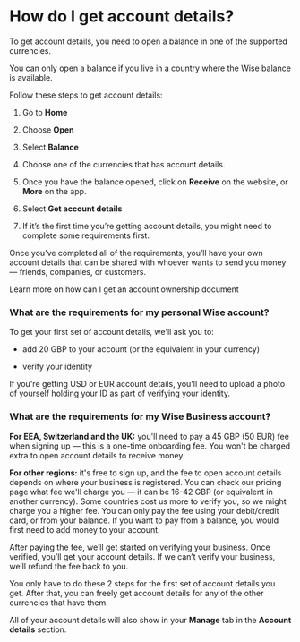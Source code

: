 # How do I get account details?

To get account details, you need to open a balance in one of the supported currencies. 

You can only open a balance if you live in a country where the Wise balance is available. 

Follow these steps to get account details:

  1. Go to **Home**

  2. Choose **Open**

  3. Select **Balance**

  4. Choose one of the currencies that has account details.

  5. Once you have the balance opened, click on **Receive** on the website, or **More** on the app.

  6. Select **Get account details**

  7. If it’s the first time you’re getting account details, you might need to complete some requirements first.




Once you’ve completed all of the requirements, you’ll have your own account details that can be shared with whoever wants to send you money — friends, companies, or customers.

Learn more on how can I get an account ownership document

### What are the requirements for my personal Wise account?

To get your first set of account details, we'll ask you to:

  * add 20 GBP to your account (or the equivalent in your currency)

  * verify your identity




If you're getting USD or EUR account details, you'll need to upload a photo of yourself holding your ID as part of verifying your identity. 

### What are the requirements for my Wise Business account?

 **For EEA, Switzerland and the UK:** you'll need to pay a 45 GBP (50 EUR) fee when signing up — this is a one-time onboarding fee. You won't be charged extra to open account details to receive money. 

**For other regions:** it's free to sign up, and the fee to open account details depends on where your business is registered. You can check our pricing page what fee we'll charge you — it can be 16-42 GBP (or equivalent in another currency). Some countries cost us more to verify you, so we might charge you a higher fee. You can only pay the fee using your debit/credit card, or from your balance. If you want to pay from a balance, you would first need to add money to your account.

After paying the fee, we’ll get started on verifying your business. Once verified, you’ll get your account details. If we can’t verify your business, we’ll refund the fee back to you. 

You only have to do these 2 steps for the first set of account details you get. After that, you can freely get account details for any of the other currencies that have them. 

All of your account details will also show in your **Manage** tab in the **Account details** section.